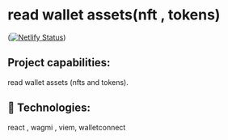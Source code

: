 # read wallet assets(nft , tokens)

([![Netlify Status](https://api.netlify.com/api/v1/badges/9d6722c5-2fd7-472a-88c0-1078b96d8805/deploy-status)](https://app.netlify.com/sites/airdrop2025/deploys))

## Project capabilities:

read wallet assets (nfts and tokens).

## 🚀 Technologies:

react , wagmi , viem, walletconnect
